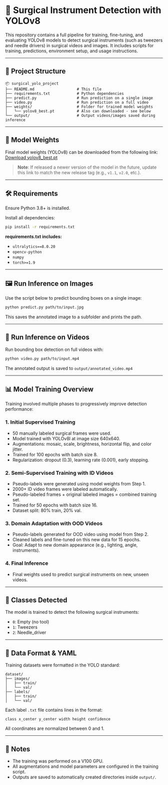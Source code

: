 # 🔬 Surgical Instrument Detection with YOLOv8

This repository contains a full pipeline for training, fine-tuning, and evaluating YOLOv8 models to detect surgical instruments (such as tweezers and needle drivers) in surgical videos and images. It includes scripts for training, predictions, environment setup, and usage instructions.

---

## 📁 Project Structure

```
📦 surgical_yolo_project
├── README.md                   # This file
├── requirements.txt            # Python dependencies
├── predict.py                  # Run prediction on a single image
├── video.py                    # Run prediction on a full video
├── weights/                    # Folder for trained model weights
│   └── yolov8_best.pt          # Also can downloaded - see below
└── output/                     # Output videos/images saved during inference
```

---

## 💾 Model Weights
Final model weights (YOLOv8) can be downloaded from the following link:
[Download yolov8_best.pt](https://github.com/aviatay/cvsa-hw1/releases/download/v1.0/yolov8_best.pt)

> **Note**: If released a newer version of the model in the future, update this link to match the new release tag (e.g., `v1.1`, `v2.0`, etc.).

---

## 🛠️ Requirements
Ensure Python 3.8+ is installed.

Install all dependencies:
```bash
pip install -r requirements.txt
```

**requirements.txt includes:**
- `ultralytics==8.0.20`
- `opencv-python`
- `numpy`
- `torch>=1.9`

---

## 🖼️ Run Inference on Images
Use the script below to predict bounding boxes on a single image:
```bash
python predict.py path/to/input.jpg
```
This saves the annotated image to a subfolder and prints the path.

---

## 🎥 Run Inference on Videos
Run bounding box detection on full videos with:
```bash
python video.py path/to/input.mp4
```
The annotated output is saved to `output/annotated_video.mp4`

---

## 📊 Model Training Overview

Training involved multiple phases to progressively improve detection performance:

### 1. Initial Supervised Training
- 50 manually labeled surgical frames were used.
- Model trained with YOLOv8l at image size 640x640.
- Augmentations: mosaic, scale, brightness, horizontal flip, and color jitter.
- Trained for 100 epochs with batch size 8.
- Regularization: dropout (0.3), learning rate (0.001), early stopping.

### 2. Semi-Supervised Training with ID Videos
- Pseudo-labels were generated using model weights from Step 1.
- 2000+ ID video frames were labeled automatically.
- Pseudo-labeled frames + original labeled images = combined training set.
- Trained for 50 epochs with batch size 16.
- Dataset split: 80% train, 20% val.

### 3. Domain Adaptation with OOD Videos
- Pseudo-labels generated for OOD video using model from Step 2.
- Cleaned labels and fine-tuned on this new data for 15 epochs.
- Goal: Adapt to new domain appearance (e.g., lighting, angle, instruments).

### 4. Final Inference
- Final weights used to predict surgical instruments on new, unseen videos.

---

## 🧪 Classes Detected
The model is trained to detect the following surgical instruments:
- `0`: Empty (no tool)
- `1`: Tweezers
- `2`: Needle_driver

---

## 🧱 Data Format & YAML
Training datasets were formatted in the YOLO standard:
```
dataset/
├── images/
│   ├── train/
│   └── val/
├── labels/
│   ├── train/
│   └── val/
```
Each label `.txt` file contains lines in the format:
```
class x_center y_center width height confidence
```
All coordinates are normalized between 0 and 1.

---

## 📓 Notes
- The training was performed on a V100 GPU.
- All augmentations and model parameters are configured in the training script.
- Outputs are saved to automatically created directories inside `output/`.
